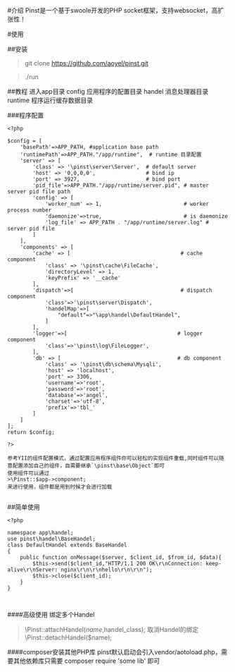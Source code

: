 #介绍
Pinst是一个基于swoole开发的PHP socket框架，支持websocket，高扩张性！

#使用

##安装
>git clone https://github.com/aoyel/pinst.git

>./run

##教程
进入app目录
config 应用程序的配置目录
handel 消息处理器目录
runtime 程序运行缓存数据目录

###程序配置

```
<?php

$config = [
    'basePath'=>APP_PATH, #application base path
    'runtimePath'=>APP_PATH."/app/runtime",  # runtime 目录配置
    'server' => [
        'class' => '\pinst\server\Server',  # default server
        'host' => '0,0,0,0',                # bind ip
        'port' => 3927,                     # bind port
        'pid_file'=>APP_PATH."/app/runtime/server.pid", # master server pid file path
        'config' => [
            'worker_num' => 1,                          # worker process number
            'daemonize'=>true,                          # is daemonize
            'log_file' => APP_PATH . "/app/runtime/server.log" # server pid file
        ]
    ],
    'components' => [
        'cache' => [                                   # cache component
            'class' => '\pinst\cache\FileCache',
            'directoryLevel' => 1,
            'keyPrefix' => '__cache'
        ],
        'dispatch'=>[                                  # dispatch component
            'class'=>'\pinst\server\Dispatch',
            'handelMap'=>[
                "default"=>"\app\handel\DefaultHandel",
            ]
        ],
        'logger'=>[                                   # logger component
            'class'=>'\pinst\log\FileLogger',
        ],
        'db' => [                                     # db component
            'class' => '\pinst\db\schema\Mysqli',
            'host' => 'localhost',
            'port' => 3306,
            'username'=>'root',
            'password'=>'root',
            'database'=>'angel',
            'charset'=>'utf-8',
            'prefix'=>'tbl_'
        ]
    ]
];
return $config;

?>

参考YII的组件配置模式，通过配置应用程序组件你可以轻松的实现组件重载,同时组件可以随意配置添加自己的组件，自需要继承`\pinst\base\Object`即可
使用组件可以通过
>\Pinst::$app->component;
来进行使用，组件都是用到时候才会进行加载


```

##简单使用
```
<?php

namespace app\handel;
use pinst\handel\BaseHandel;
class DefaultHandel extends BaseHandel
{
    public function onMessage($server, $client_id, $from_id, $data){
        $this->send($client_id,"HTTP/1.1 200 OK\r\nConnection: keep-alive\r\nServer: nginx\r\n\r\nhello\r\n\r\n");
        $this->close($client_id);
    }
}



```
####高级使用
绑定多个Handel
>\Pinst::attachHandel($name,$handel_class);
取消Handel的绑定
>\Pinst::detachHandel($name);

####composer安装其他PHP库
pinst默认启动会引入vendor/aotoload.php，需要其他依赖库只需要 composer require 'some lib' 即可




